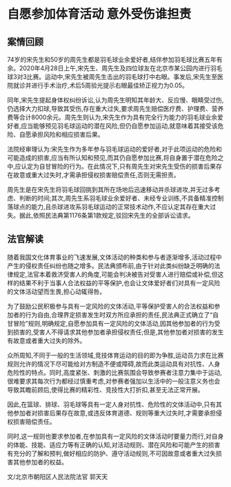# 自愿参加体育活动 意外受伤谁担责

<!-- INFO END -->

## 案情回顾

74岁的宋先生和50岁的周先生都是羽毛球业余爱好者,结伴参加羽毛球比赛五年有余。2020年4月28日上午,宋先生、周先生及四位球友在北京市某公园内进行羽毛球3对3比赛。运动中,宋先生被周先生击出的羽毛球打中右眼。事发后,宋先生至医院就诊并进行手术治疗,术后5周验光提示右眼最佳矫正视力为0.05。

同年,宋先生提起身体权纠纷诉讼,认为周先生明知其年龄大、反应慢、眼睛受过伤,仍选择大力扣球,导致其受伤,存在重大过失,要求周先生赔偿医疗费、护理费、营养费等合计8000余元。周先生则认为,宋先生作为具有完全行为能力的羽毛球业余爱好者,应当能够预见羽毛球运动的潜在风险,但仍自愿参加运动,就意味着其接受该危险、自愿承担风险和相应损害后果。

法院经审理认为:宋先生作为多年参与羽毛球运动的爱好者,对于此项运动的危险和可能造成的损害,应当有所认知和预见,而其仍自愿参加比赛,将自身置于潜在危险之中,应认定为自甘冒险的行为。在此情况下,只有周先生对宋先生受伤的损害后果存在故意或重大过失时,才需承担侵权损害赔偿责任,否则无需担责。

周先生是在宋先生将羽毛球回挑到其所在场地后迅速移动并杀球进攻,并无过多考虑、判断的时间;其次,周先生系羽毛球业余爱好者、未经专业训练,不具备精准控制落球点的能力,且杀球进攻系羽毛球运动的正常技术动作,不应认定其存在重大过失。据此,依照民法典第1176条第1款规定,驳回宋先生的全部诉讼请求。

## 法官解读

随着我国文化体育事业的飞速发展,文体活动的种类和参与者逐渐增多,活动过程中产生的侵权责任纠纷也随之增多。民法典颁布前,由于针对此类纠纷缺乏明确的法律规定,法官本着救济受害人的角度,可能会判决被告对受害人进行赔偿或补偿,但这样的结果不利于当事人合法权益的平等保护,也会让文体爱好者们对具有一定风险的文体活动望而生畏,担心动辄得咎。

为了鼓励公民积极参与具有一定风险的文体活动,平等保护受害人的合法权益和参加者的行为自由,合理界定损害发生时双方所应承担的责任,民法典正式确立了“自甘冒险”规则,明确规定,自愿参加具有一定风险的文体活动,因其他参加者的行为受到损害的,受害人不得请求其他参加者承担侵权责任;但是,其他参加者对损害的发生有故意或者重大过失的除外。

众所周知,不同于一般的生活领域,竞技体育运动的目的即为争胜,运动员力求在比赛规则允许的情况下尽可能给对方制造不便或障碍,故而此类运动具有对抗性、人身危险性的特点。同时,高度紧张、刺激的比赛氛围会导致参赛者注意力集中于运动,很难要求其每次行为都经过慎重考虑,对参赛者强加以生活中的一般注意义务也会导致其瞻前顾后,使得比赛的精彩性、竞技性大打折扣,甚至无法正常开展。

因此,在篮球、排球、羽毛球等具有一定人身对抗性、危险性的文体活动中,只有其他参加者对损害后果存在故意,或违反体育道德、规则等重大过失时,才需要承担侵权损害赔偿责任。

同时,这一规则也要求参加者,在参加具有一定风险的文体活动时要量力而行,对自身的体能、技能、适应力等有正确的认知,对活动规则、潜在风险和可能产生的损害有充分的了解和预判,做好相应的防护、遵守活动规则,不可因故意或者重大过失损害其他参加者的权益。

文/北京市朝阳区人民法院法官 郭天天